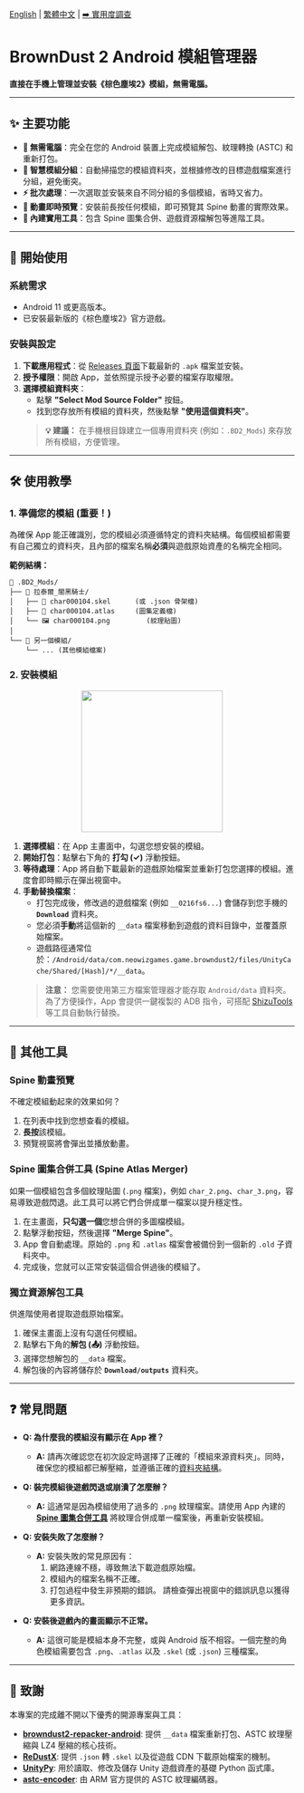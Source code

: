 [English](./README.md) | [繁體中文](./README.zh-TW.md) | [➡️ 實用度調查](https://github.com/Ark-Repoleved/bd2-android-mod-manager/discussions/5)

# BrownDust 2 Android 模組管理器

**直接在手機上管理並安裝《棕色塵埃2》模組，無需電腦。**

---

## ✨ 主要功能

*   **📱 無需電腦**：完全在您的 Android 裝置上完成模組解包、紋理轉換 (ASTC) 和重新打包。
*   **🧠 智慧模組分組**：自動掃描您的模組資料夾，並根據修改的目標遊戲檔案進行分組，避免衝突。
*   **⚡ 批次處理**：一次選取並安裝來自不同分組的多個模組，省時又省力。
*   **👀 動畫即時預覽**：安裝前長按任何模組，即可預覽其 Spine 動畫的實際效果。
*   **🔧 內建實用工具**：包含 Spine 圖集合併、遊戲資源檔解包等進階工具。

---

## 🚀 開始使用

### 系統需求
*   Android 11 或更高版本。
*   已安裝最新版的《棕色塵埃2》官方遊戲。

### 安裝與設定

1.  **下載應用程式**：從 [Releases 頁面](https://github.com/Ark-Repoleved/bd2-android-mod-manager/releases)下載最新的 `.apk` 檔案並安裝。
2.  **授予權限**：開啟 App，並依照提示授予必要的檔案存取權限。
3.  **選擇模組資料夾**：
    *   點擊 **"Select Mod Source Folder"** 按鈕。
    *   找到您存放所有模組的資料夾，然後點擊 **"使用這個資料夾"**。
    > **💡 建議：** 在手機根目錄建立一個專用資料夾 (例如：`.BD2_Mods`) 來存放所有模組，方便管理。

---

## 🛠️ 使用教學

### 1. 準備您的模組 (重要！)

為確保 App 能正確識別，您的模組必須遵循特定的資料夾結構。每個模組都需要有自己獨立的資料夾，且內部的檔案名稱**必須**與遊戲原始資產的名稱完全相同。

**範例結構：**
```
📁 .BD2_Mods/
├── 📁 拉泰爾_闇黑騎士/
│   ├── 📄 char000104.skel      (或 .json 骨架檔)
│   ├── 📄 char000104.atlas     (圖集定義檔)
│   └── 🖼️ char000104.png         (紋理貼圖)
│
└── 📁 另一個模組/
    └── ... (其他模組檔案)
```

### 2. 安裝模組

<p align="center">
  <img src="https://raw.githubusercontent.com/Ark-Repoleved/bd2-android-mod-manager/main/guide_video.gif" width="250">
</p>

1.  **選擇模組**：在 App 主畫面中，勾選您想安裝的模組。
2.  **開始打包**：點擊右下角的 **打勾 (✓)** 浮動按鈕。
3.  **等待處理**：App 將自動下載最新的遊戲原始檔案並重新打包您選擇的模組。進度會即時顯示在彈出視窗中。
4.  **手動替換檔案**：
    *   打包完成後，修改過的遊戲檔案 (例如 `__0216fs6...`) 會儲存到您手機的 **`Download`** 資料夾。
    *   您必須**手動**將這個新的 `__data` 檔案移動到遊戲的資料目錄中，並覆蓋原始檔案。
    *   遊戲路徑通常位於：`/Android/data/com.neowizgames.game.browndust2/files/UnityCache/Shared/[Hash]/*/__data`。
    > **注意：** 您需要使用第三方檔案管理器才能存取 `Android/data` 資料夾。為了方便操作，App 會提供一鍵複製的 ADB 指令，可搭配 [ShizuTools](https://github.com/legendsayantan/ShizuTools) 等工具自動執行替換。

---

## 🔧 其他工具

### Spine 動畫預覽
不確定模組動起來的效果如何？
1.  在列表中找到您想查看的模組。
2.  **長按**該模組。
3.  預覽視窗將會彈出並播放動畫。

### Spine 圖集合併工具 (Spine Atlas Merger)
如果一個模組包含多個紋理貼圖 (`.png` 檔案)，例如 `char_2.png`、`char_3.png`，容易導致遊戲閃退。此工具可以將它們合併成單一檔案以提升穩定性。
1.  在主畫面，**只勾選一個**您想合併的多圖檔模組。
2.  點擊浮動按鈕，然後選擇 **"Merge Spine"**。
3.  App 會自動處理。原始的 `.png` 和 `.atlas` 檔案會被備份到一個新的 `.old` 子資料夾中。
4.  完成後，您就可以正常安裝這個合併過後的模組了。

### 獨立資源解包工具
供進階使用者提取遊戲原始檔案。
1.  確保主畫面上沒有勾選任何模組。
2.  點擊右下角的**解包 (📤)** 浮動按鈕。
3.  選擇您想解包的 `__data` 檔案。
4.  解包後的內容將儲存於 **`Download/outputs`** 資料夾。

---

## ❓ 常見問題

*   **Q: 為什麼我的模組沒有顯示在 App 裡？**
    *   **A:** 請再次確認您在初次設定時選擇了正確的「模組來源資料夾」。同時，確保您的模組都已解壓縮，並遵循正確的[資料夾結構](#1-準備您的模組-重要)。

*   **Q: 裝完模組後遊戲閃退或崩潰了怎麼辦？**
    *   **A:** 這通常是因為模組使用了過多的 `.png` 紋理檔案。請使用 App 內建的 **[Spine 圖集合併工具](#spine-圖集合併工具-spine-atlas-merger)** 將紋理合併成單一檔案後，再重新安裝模組。

*   **Q: 安裝失敗了怎麼辦？**
    *   **A:** 安裝失敗的常見原因有：
        1.  網路連線不穩，導致無法下載遊戲原始檔。
        2.  模組內的檔案名稱不正確。
        3.  打包過程中發生非預期的錯誤。
        請檢查彈出視窗中的錯誤訊息以獲得更多資訊。

*   **Q: 安裝後遊戲內的畫面顯示不正常。**
    *   **A:** 這很可能是模組本身不完整，或與 Android 版不相容。一個完整的角色模組需要包含 `.png`、`.atlas` 以及 `.skel` (或 `.json`) 三種檔案。

---

## 🙏 致謝

本專案的完成離不開以下優秀的開源專案與工具：

*   **[browndust2-repacker-android](https://codeberg.org/kxdekxde/browndust2-repacker-android)**: 提供 `__data` 檔案重新打包、ASTC 紋理壓縮與 LZ4 壓縮的核心技術。
*   **[ReDustX](https://github.com/Jelosus2/ReDustX)**: 提供 `.json` 轉 `.skel` 以及從遊戲 CDN 下載原始檔案的機制。
*   **[UnityPy](https://github.com/K0lb3/UnityPy)**: 用於讀取、修改及儲存 Unity 遊戲資產的基礎 Python 函式庫。
*   **[astc-encoder](https://github.com/ARM-software/astc-encoder)**: 由 ARM 官方提供的 ASTC 紋理編碼器。
